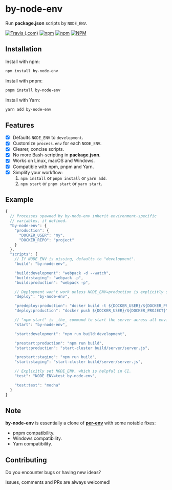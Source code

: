 # by-node-env

Run **package.json** scripts by `NODE_ENV`.

[![Travis (.com)](https://img.shields.io/travis/com/shian15810/by-node-env.svg)](https://travis-ci.com/shian15810/by-node-env)
[![npm](https://img.shields.io/npm/v/by-node-env.svg)](https://www.npmjs.com/package/by-node-env)
[![npm](https://img.shields.io/npm/dw/by-node-env.svg)](https://npm-stat.com/charts.html?package=by-node-env)
[![NPM](https://img.shields.io/npm/l/by-node-env.svg)](https://choosealicense.com/licenses/mit/)

## Installation

Install with npm:

```sh
npm install by-node-env
```

Install with pnpm:

```sh
pnpm install by-node-env
```

Install with Yarn:

```sh
yarn add by-node-env
```

## Features

- [x] Defaults `NODE_ENV` to `development`.
- [x] Customize `process.env` for each `NODE_ENV`.
- [x] Clearer, concise scripts.
- [x] No more Bash-scripting in **package.json**.
- [x] Works on Linux, macOS and Windows.
- [x] Compatible with npm, pnpm and Yarn.
- [x] Simplify your workflow:
  1. `npm install` or `pnpm install` or `yarn add`.
  2. `npm start` or `pnpm start` or `yarn start`.

## Example

```js
{
  // Processes spawned by by-node-env inherit environment-specific
  // variables, if defined.
  "by-node-env": {
    "production": {
      "DOCKER_USER": "my",
      "DOCKER_REPO": "project"
    }
  },
  "scripts": {
    // If NODE_ENV is missing, defaults to "development".
    "build": "by-node-env",

    "build:development": "webpack -d --watch",
    "build:staging": "webpack -p",
    "build:production": "webpack -p",

    // Deployment won't work unless NODE_ENV=production is explicitly set.
    "deploy": "by-node-env",

    "predeploy:production": "docker build -t ${DOCKER_USER}/${DOCKER_PROJECT} .",
    "deploy:production": "docker push ${DOCKER_USER}/${DOCKER_PROJECT}",

    // "npm start" is _the_ command to start the server across all environments.
    "start": "by-node-env",

    "start:development": "npm run build:development",

    "prestart:production": "npm run build",
    "start:production": "start-cluster build/server/server.js",

    "prestart:staging": "npm run build",
    "start:staging": "start-cluster build/server/server.js",

    // Explicitly set NODE_ENV, which is helpful in CI.
    "test": "NODE_ENV=test by-node-env",

    "test:test": "mocha"
  }
}
```

## Note

**by-node-env** is essentially a clone of [**per-env**](https://www.npmjs.com/package/per-env) with some notable fixes:

- pnpm compatibility.
- Windows compatibility.
- Yarn compatibility.

## Contributing

Do you encounter bugs or having new ideas?

Issues, comments and PRs are always welcomed!
